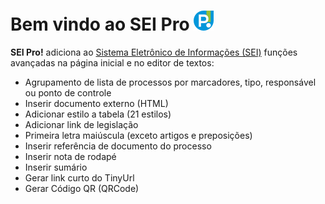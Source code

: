 # Bem vindo ao SEI Pro ![SEI Pro](/img/icon-32.png)

**SEI Pro!** adiciona ao [Sistema Eletrônico de Informações (SEI)](https://softwarepublico.gov.br/social/sei) funções avançadas na página inicial e no editor de textos:

- Agrupamento de lista de processos por marcadores, tipo, responsável ou ponto de controle
- Inserir documento externo (HTML)
- Adicionar estilo a tabela (21 estilos)
- Adicionar link de legislação
- Primeira letra maiúscula (exceto artigos e preposições)
- Inserir referência de documento do processo
- Inserir nota de rodapé
- Inserir sumário
- Gerar link curto do TinyUrl
- Gerar Código QR (QRCode)
